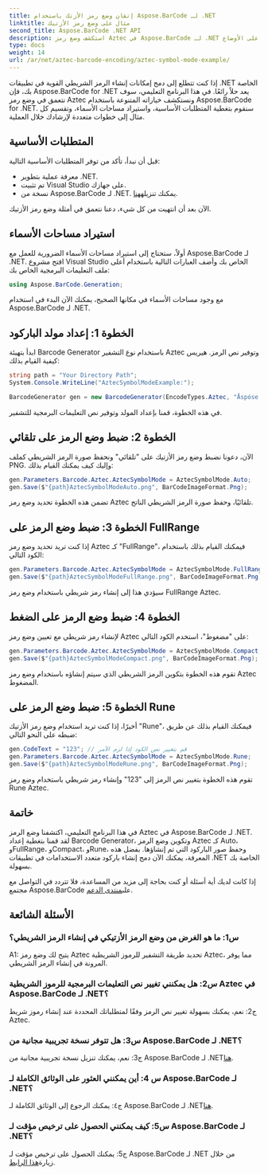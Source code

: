 ```yaml
---
title: إتقان وضع رمز الأزتك باستخدام Aspose.BarCode لـ .NET
linktitle: مثال على وضع رمز الأزتيك
second_title: Aspose.BarCode .NET API
description: استكشف وضع رمز Aztec في Aspose.BarCode لـ .NET وتعرف على كيفية إنشاء رموز شريطية متعددة الاستخدامات بسهولة. احصل على التدريب العملي على الأوضاع Auto وFullRange وCompact وRune في هذا البرنامج التعليمي الشامل.
type: docs
weight: 14
url: /ar/net/aztec-barcode-encoding/aztec-symbol-mode-example/
---
```

إذا كنت تتطلع إلى دمج إمكانات إنشاء الرمز الشريطي القوية في تطبيقات .NET الخاصة بك، فإن Aspose.BarCode for .NET يعد حلاً رائعًا. في هذا البرنامج التعليمي، سوف نتعمق في وضع رمز Aztec ونستكشف خياراته المتنوعة باستخدام Aspose.BarCode for .NET. سنقوم بتغطية المتطلبات الأساسية، واستيراد مساحات الأسماء، وتقسيم كل مثال إلى خطوات متعددة لإرشادك خلال العملية.

## المتطلبات الأساسية

قبل أن نبدأ، تأكد من توفر المتطلبات الأساسية التالية:

- معرفة عملية بتطوير .NET.
- تم تثبيت Visual Studio على جهازك.
-  نسخة من Aspose.BarCode لـ .NET. يمكنك تنزيله[هنا](https://releases.aspose.com/barcode/net/).

الآن بعد أن انتهيت من كل شيء، دعنا نتعمق في أمثلة وضع رمز الأزتيك.

## استيراد مساحات الأسماء

أولاً، ستحتاج إلى استيراد مساحات الأسماء الضرورية للعمل مع Aspose.BarCode لـ .NET. افتح مشروع Visual Studio الخاص بك وأضف العبارات التالية باستخدام أعلى ملف التعليمات البرمجية الخاص بك:

```csharp
using Aspose.BarCode.Generation;
```

مع وجود مساحات الأسماء في مكانها الصحيح، يمكنك الآن البدء في استخدام Aspose.BarCode لـ .NET.

## الخطوة 1: إعداد مولد الباركود

ابدأ بتهيئة Barcode Generator باستخدام نوع التشفير Aztec وتوفير نص الرمز. هيريس كيفية القيام بذلك:

```csharp
string path = "Your Directory Path";
System.Console.WriteLine("AztecSymbolModeExample:");

BarcodeGenerator gen = new BarcodeGenerator(EncodeTypes.Aztec, "Åspóse.Barcóde©");
```

في هذه الخطوة، قمنا بإعداد المولد وتوفير نص التعليمات البرمجية للتشفير.

## الخطوة 2: ضبط وضع الرمز على تلقائي

الآن، دعونا نضبط وضع رمز الأزتيك على "تلقائي" ونحفظ صورة الرمز الشريطي كملف PNG. وإليك كيف يمكنك القيام بذلك:

```csharp
gen.Parameters.Barcode.Aztec.AztecSymbolMode = AztecSymbolMode.Auto;
gen.Save($"{path}AztecSymbolModeAuto.png", BarCodeImageFormat.Png);
```

تضمن هذه الخطوة تحديد وضع رمز Aztec تلقائيًا، وحفظ صورة الرمز الشريطي الناتج.

## الخطوة 3: ضبط وضع الرمز على FullRange

إذا كنت تريد تحديد وضع رمز Aztec كـ "FullRange"، فيمكنك القيام بذلك باستخدام الكود التالي:

```csharp
gen.Parameters.Barcode.Aztec.AztecSymbolMode = AztecSymbolMode.FullRange;
gen.Save($"{path}AztecSymbolModeFullRange.png", BarCodeImageFormat.Png);
```

سيؤدي هذا إلى إنشاء رمز شريطي باستخدام وضع رمز FullRange Aztec.

## الخطوة 4: ضبط وضع الرمز على الضغط

لإنشاء رمز شريطي مع تعيين وضع رمز Aztec على "مضغوط"، استخدم الكود التالي:

```csharp
gen.Parameters.Barcode.Aztec.AztecSymbolMode = AztecSymbolMode.Compact;
gen.Save($"{path}AztecSymbolModeCompact.png", BarCodeImageFormat.Png);
```

تقوم هذه الخطوة بتكوين الرمز الشريطي الذي سيتم إنشاؤه باستخدام وضع رمز Aztec المضغوط.

## الخطوة 5: ضبط وضع الرمز على Rune

أخيرًا، إذا كنت تريد استخدام وضع رمز الأزتيك "Rune"، فيمكنك القيام بذلك عن طريق ضبطه على النحو التالي:

```csharp
gen.CodeText = "123"; // قم بتغيير نص الكود إذا لزم الأمر
gen.Parameters.Barcode.Aztec.AztecSymbolMode = AztecSymbolMode.Rune;
gen.Save($"{path}AztecSymbolModeRune.png", BarCodeImageFormat.Png);
```

تقوم هذه الخطوة بتغيير نص الرمز إلى "123" وإنشاء رمز شريطي باستخدام وضع رمز Rune Aztec.

## خاتمة

في هذا البرنامج التعليمي، اكتشفنا وضع الرمز Aztec في Aspose.BarCode لـ .NET. لقد قمنا بتغطية إعداد Barcode Generator، وتكوين وضع الرمز Aztec كـ Auto، وFullRange، وCompact، وRune، وحفظ صور الباركود التي تم إنشاؤها. بفضل هذه المعرفة، يمكنك الآن دمج إنشاء باركود متعدد الاستخدامات في تطبيقات .NET الخاصة بك بسهولة.

 إذا كانت لديك أية أسئلة أو كنت بحاجة إلى مزيد من المساعدة، فلا تتردد في التواصل مع مجتمع Aspose.BarCode على[منتدى الدعم](https://forum.aspose.com/c/barcode/13).

## الأسئلة الشائعة

### س1: ما هو الغرض من وضع الرمز الأزتيكي في إنشاء الرمز الشريطي؟

A1: يتيح لك وضع رمز Aztec تحديد طريقة التشفير للرموز الشريطية Aztec، مما يوفر المرونة في إنشاء الرمز الشريطي.

### س2: هل يمكنني تغيير نص التعليمات البرمجية للرموز الشريطية Aztec في Aspose.BarCode لـ .NET؟

ج2: نعم، يمكنك بسهولة تغيير نص الرمز وفقًا لمتطلباتك المحددة عند إنشاء رموز شريط Aztec.

### س3: هل تتوفر نسخة تجريبية مجانية من Aspose.BarCode لـ .NET؟

ج3: نعم، يمكنك تنزيل نسخة تجريبية مجانية من Aspose.BarCode لـ .NET[هنا](https://releases.aspose.com/).

### س 4: أين يمكنني العثور على الوثائق الكاملة لـ Aspose.BarCode لـ .NET؟

 ج٤: يمكنك الرجوع إلى الوثائق الكاملة لـ Aspose.BarCode لـ .NET[هنا](https://reference.aspose.com/barcode/net/).

### س5: كيف يمكنني الحصول على ترخيص مؤقت لـ Aspose.BarCode لـ .NET؟

 ج5: يمكنك الحصول على ترخيص مؤقت لـ Aspose.BarCode لـ .NET من خلال زيارة[هذا الرابط](https://purchase.aspose.com/temporary-license/).